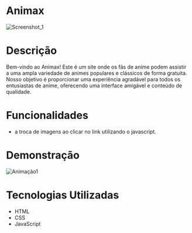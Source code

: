 # Animax

![Screenshot_1](https://github.com/CaioAguiar1/Animax/assets/88971985/4d01bfd9-d987-4a6f-a6ba-a56000191e20)

# Descrição

Bem-vindo ao Animax! Este é um site onde os fãs de anime podem assistir a uma ampla variedade de animes populares e clássicos de forma gratuita. Nosso objetivo é proporcionar uma experiência agradável para todos os entusiastas de anime, oferecendo uma interface amigável e conteúdo de qualidade.

# Funcionalidades

- a troca de imagens ao clicar no link utilizando o javascript.

# Demonstração

![Animação1](https://github.com/CaioAguiar1/Animax/assets/88971985/e7afdc8f-e0a7-4941-a451-f0e9f6005d0f)

# Tecnologias Utilizadas

- HTML
- CSS
- JavaScript
